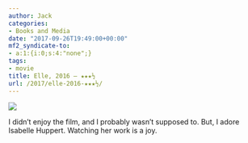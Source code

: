 ```yaml
---
author: Jack
categories:
- Books and Media
date: "2017-09-26T19:49:00+00:00"
mf2_syndicate-to:
- a:1:{i:0;s:4:"none";}
tags:
- movie
title: Elle, 2016 – ★★★½
url: /2017/elle-2016-★★★½/
---
```

<img class="alignleft" src="https://a.ltrbxd.com/resized/sm/upload/x1/4u/2c/ea/aRomjtoVqEZRjDHgLNvtj7c8ixG-0-150-0-225-crop.jpg?k=183e67a8ba" />

I didn&#8217;t enjoy the film, and I probably wasn&#8217;t supposed to. But, I adore Isabelle Huppert. Watching her work is a joy.